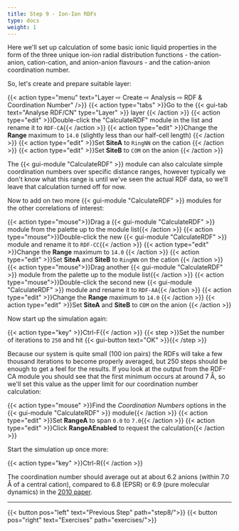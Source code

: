 ```yaml
---
title: Step 9 - Ion-Ion RDFs
type: docs
weight: 1
---
```


Here we'll set up calculation of some basic ionic liquid properties in the form of the three unique ion-ion radial distribution functions - the cation-anion, cation-cation, and anion-anion flavours - and the cation-anion coordination number.

So, let's create and prepare suitable layer:

{{< action type="menu" text="Layer &#8680; Create &#8680; Analysis &#8680; RDF & Coordination Number" />}}
{{< action type="tabs" >}}Go to the {{< gui-tab text="Analyse RDF/CN" type="Layer" >}} layer {{< /action >}}
{{< action type="edit" >}}Double-click the "CalculateRDF" module in the list and rename it to `RDF-CA`{{< /action >}}
{{< action type="edit" >}}Change the **Range** maximum to `14.0` (slightly less than our half-cell length) {{< /action >}}
{{< action type="edit" >}}Set **SiteA** to `RingNN` on the cation {{< /action >}}
{{< action type="edit" >}}Set **SiteB** to `COM` on the anion {{< /action >}}

The {{< gui-module "CalculateRDF" >}} module can also calculate simple coordination numbers over specific distance ranges, however typically we don't know what this range is until we've seen the actual RDF data, so we'll leave that calculation turned off for now.

Now to add on two more {{< gui-module "CalculateRDF" >}} modules for the other correlations of interest:

{{< action type="mouse">}}Drag a {{< gui-module "CalculateRDF" >}} module from the palette up to the module list{{< /action >}}
{{< action type="mouse">}}Double-click the new {{< gui-module "CalculateRDF" >}} module and rename it to `RDF-CC`{{< /action >}}
{{< action type="edit" >}}Change the **Range** maximum to `14.0` {{< /action >}}
{{< action type="edit" >}}Set **SiteA** and **SiteB** to `RingNN` on the cation {{< /action >}}
{{< action type="mouse">}}Drag another {{< gui-module "CalculateRDF" >}} module from the palette up to the module list{{< /action >}}
{{< action type="mouse">}}Double-click the second new {{< gui-module "CalculateRDF" >}} module and rename it to `RDF-AA`{{< /action >}}
{{< action type="edit" >}}Change the **Range** maximum to `14.0` {{< /action >}}
{{< action type="edit" >}}Set **SiteA** and **SiteB** to `COM` on the anion {{< /action >}}

Now start up the simulation again:

{{< action type="key" >}}Ctrl-F{{< /action >}}
{{< step >}}Set the number of iterations to `250` and hit {{< gui-button text="OK" >}}{{< /step >}}

Because our system is quite small (100 ion pairs) the RDFs will take a few thousand iterations to become properly averaged, but 250 steps should be enough to get a feel for the results. If you look at the output from the RDF-CA module you should see that the first minimum occurs at around 7 &#8491;, so we'll set this value as the upper limit for our coordination number calculation:

{{< action type="mouse" >}}Find the _Coordination Numbers_ options in the {{< gui-module "CalculateRDF" >}} module{{< /action >}}
{{< action type="edit" >}}Set **RangeA** to span `0.0` to `7.0`{{< /action >}}
{{< action type="edit" >}}Click **RangeAEnabled** to request the calculation{{< /action >}}

Start the simulation up once more:

{{< action type="key" >}}Ctrl-R{{< /action >}}

The coordination number should average out at about 6.2 anions (within 7.0 &#8491; of a central cation), compared to 6.8 (EPSR) or 6.9 (pure molecular dynamics) in the [2010 paper](https://doi.org/10.1021/jp102180q).

* * *
{{< button pos="left" text="Previous Step" path="step8/">}}
{{< button pos="right" text="Exercises" path="exercises/">}}
